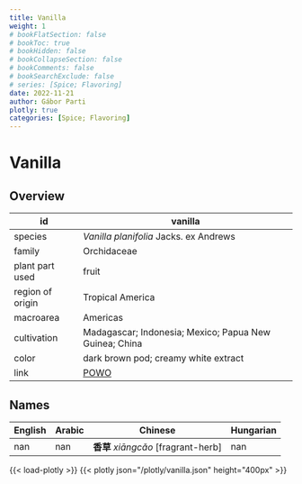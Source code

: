 ```yaml
---
title: Vanilla
weight: 1
# bookFlatSection: false
# bookToc: true
# bookHidden: false
# bookCollapseSection: false
# bookComments: false
# bookSearchExclude: false
# series: [Spice; Flavoring]
date: 2022-11-21
author: Gábor Parti
plotly: true
categories: [Spice; Flavoring]
---
```


# Vanilla

## Overview

|       id       |                        vanilla                       |
|----------------|------------------------------------------------------|
|     species    |        *Vanilla planifolia* Jacks. ex Andrews        |
|     family     |                      Orchidaceae                     |
| plant part used|                         fruit                        |
|region of origin|                   Tropical America                   |
|    macroarea   |                       Americas                       |
|   cultivation  |Madagascar; Indonesia; Mexico; Papua New Guinea; China|
|      color     |         dark brown pod; creamy white extract         |
|      link      |  [POWO](https://powo.science.kew.org/taxon/262578-2) |

## Names

|English|Arabic|             Chinese             |Hungarian|
|-------|------|---------------------------------|---------|
|  nan  |  nan |**香草** *xiāngcǎo* [fragrant-herb]|   nan   |

{{< load-plotly >}}
{{< plotly json="/plotly/vanilla.json" height="400px" >}}